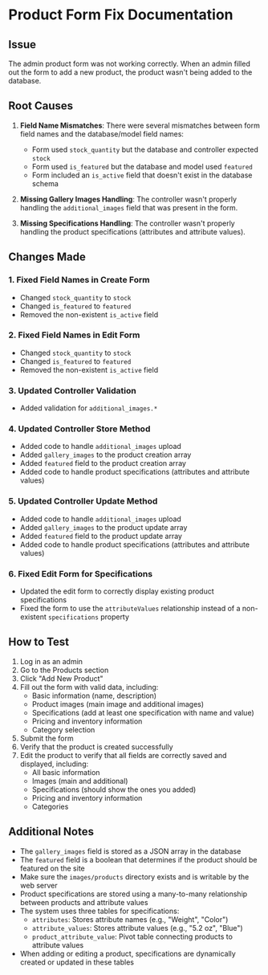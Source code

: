# Product Form Fix Documentation

## Issue
The admin product form was not working correctly. When an admin filled out the form to add a new product, the product wasn't being added to the database.

## Root Causes

1. **Field Name Mismatches**: There were several mismatches between form field names and the database/model field names:
   - Form used `stock_quantity` but the database and controller expected `stock`
   - Form used `is_featured` but the database and model used `featured`
   - Form included an `is_active` field that doesn't exist in the database schema

2. **Missing Gallery Images Handling**: The controller wasn't properly handling the `additional_images` field that was present in the form.

3. **Missing Specifications Handling**: The controller wasn't properly handling the product specifications (attributes and attribute values).

## Changes Made

### 1. Fixed Field Names in Create Form
- Changed `stock_quantity` to `stock`
- Changed `is_featured` to `featured`
- Removed the non-existent `is_active` field

### 2. Fixed Field Names in Edit Form
- Changed `stock_quantity` to `stock`
- Changed `is_featured` to `featured`
- Removed the non-existent `is_active` field

### 3. Updated Controller Validation
- Added validation for `additional_images.*`

### 4. Updated Controller Store Method
- Added code to handle `additional_images` upload
- Added `gallery_images` to the product creation array
- Added `featured` field to the product creation array
- Added code to handle product specifications (attributes and attribute values)

### 5. Updated Controller Update Method
- Added code to handle `additional_images` upload
- Added `gallery_images` to the product update array
- Added `featured` field to the product update array
- Added code to handle product specifications (attributes and attribute values)

### 6. Fixed Edit Form for Specifications
- Updated the edit form to correctly display existing product specifications
- Fixed the form to use the `attributeValues` relationship instead of a non-existent `specifications` property

## How to Test

1. Log in as an admin
2. Go to the Products section
3. Click "Add New Product"
4. Fill out the form with valid data, including:
   - Basic information (name, description)
   - Product images (main image and additional images)
   - Specifications (add at least one specification with name and value)
   - Pricing and inventory information
   - Category selection
5. Submit the form
6. Verify that the product is created successfully
7. Edit the product to verify that all fields are correctly saved and displayed, including:
   - All basic information
   - Images (main and additional)
   - Specifications (should show the ones you added)
   - Pricing and inventory information
   - Categories

## Additional Notes

- The `gallery_images` field is stored as a JSON array in the database
- The `featured` field is a boolean that determines if the product should be featured on the site
- Make sure the `images/products` directory exists and is writable by the web server
- Product specifications are stored using a many-to-many relationship between products and attribute values
- The system uses three tables for specifications:
  - `attributes`: Stores attribute names (e.g., "Weight", "Color")
  - `attribute_values`: Stores attribute values (e.g., "5.2 oz", "Blue")
  - `product_attribute_value`: Pivot table connecting products to attribute values
- When adding or editing a product, specifications are dynamically created or updated in these tables